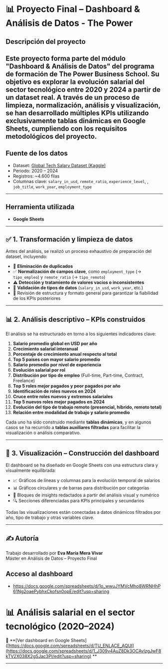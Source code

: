 # 📊 Proyecto Final – Dashboard & Análisis de Datos - The Power

## Descripción del proyecto
Este proyecto forma parte del módulo "Dashboard & Análisis de Datos" del programa de formación de The Power Business School. Su objetivo es explorar la evolución salarial del sector tecnológico entre 2020 y 2024 a partir de un dataset real.
A través de un proceso de limpieza, normalización, análisis y visualización, se han desarrollado múltiples KPIs utilizando exclusivamente **tablas dinámicas en Google Sheets**, cumpliendo con los requisitos metodológicos del proyecto.
---

## Fuente de los datos
- Dataset: [Global Tech Salary Dataset (Kaggle)](https://www.kaggle.com/datasets/yaaryiitturan/global-tech-salary-dataset)
- Periodo: 2020 – 2024
- Registros: ~4.600 filas
- Columnas clave: `salary_in_usd`, `remote_ratio`, `experience_level`, , `job_title`, `work_year`, `employment_type`

---

## Herramienta utilizada
- **Google Sheets**
---


## ✅ 1. Transformación y limpieza de datos

Antes del análisis, se realizó un proceso exhaustivo de preparación del dataset, incluyendo:

- 🔎 **Eliminación de duplicados**
- ✅ **Normalización de campos clave**, como `employment_type` (→ `tipo_empleo`) y `remote_ratio` (→ `tipo_remoto`)
- ⚠️ **Detección y tratamiento de valores vacíos o inconsistentes**
- 📐 **Validación de tipos de datos** (`salary_in_usd`, `work_year`, etc.)
- 🧽 Revisión de estructura y formato general para garantizar la fiabilidad de los KPIs posteriores

---

## 📊 2. Análisis descriptivo – KPIs construidos

El análisis se ha estructurado en torno a los siguientes indicadores clave:

1. **Salario promedio global en USD por año**
2. **Crecimiento salarial interanual**
3. **Porcentaje de crecimiento anual respecto al total**
4. **Top 5 países con mayor salario promedio**
5. **Salario promedio por nivel de experiencia**
6. **Evolución salarial por rol**
7. **Distribución por tipo de empleo** (Full-time, Part-time, Contract, Freelance)
8. **Top 5 roles mejor pagados y peor pagados por año**
9. **Identificación de roles nuevos en 2024**
10. **Cruce entre roles nuevos y extremos salariales**
11. **Top 5 nuevos roles mejor pagados en 2024**
12. **Evolución del tipo de trabajo remoto (presencial, híbrido, remoto total)**
13. **Relación entre modalidad de trabajo y salario promedio**

Cada uno ha sido construido mediante **tablas dinámicas**, y en algunos casos se ha recurrido a **tablas auxiliares filtradas** para facilitar la visualización o análisis comparativo.

---

## 📌 3. Visualización – Construcción del dashboard

El dashboard se ha diseñado en Google Sheets con una estructura clara y visualmente equilibrada:

- 📈 Gráficos de líneas y columnas para la evolución temporal de salarios
- 📊 Gráficos circulares y de barras para distribución por categorías
- 🧠 Bloques de insights redactados a partir del análisis visual y numérico
- 🔍 Secciones diferenciadas para KPIs principales y secundarios

Todas las visualizaciones están conectadas a datos dinámicos filtrados por año, tipo de trabajo y otras variables clave.

---

## ✍️ Autoría

Trabajo desarrollado por **Eva María Mera Vivar**  
Máster en Análisis de Datos – Proyecto Final
## Acceso al dashboard
- https://docs.google.com/spreadsheets/d/1o_wwuJYMVcMho8WRNHhP61Ng2oaePybhxCkofsn0opE/edit?usp=sharing

# 📊 Análisis salarial en el sector tecnológico (2020–2024)

🔗 **[Ver dashboard en Google Sheets]([https://docs.google.com/spreadsheets/d/TU_ENLACE_AQUI](https://docs.google.com/spreadsheets/d/1_J309v4AuZ8Dk3OCAvlzgJwF8kTV2X038X2gSJac3PI/edit?usp=sharing)
**

---
